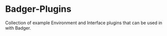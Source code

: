 # Badger-Plugins
Collection of example Environment and Interface plugins that can be used in with Badger.
